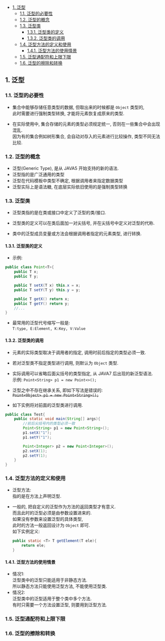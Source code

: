 <!-- TOC -->

- [1. 泛型](#1-泛型)
  - [1.1. 泛型的必要性](#11-泛型的必要性)
  - [1.2. 泛型的概念](#12-泛型的概念)
  - [1.3. 泛型类](#13-泛型类)
    - [1.3.1. 泛型类的定义](#131-泛型类的定义)
    - [1.3.2. 泛型类的调用](#132-泛型类的调用)
  - [1.4. 泛型方法的定义和使用](#14-泛型方法的定义和使用)
    - [1.4.1. 泛型方法的使用情景](#141-泛型方法的使用情景)
  - [1.5. 泛型通配符和上限下限](#15-泛型通配符和上限下限)
  - [1.6. 泛型的擦除和转换](#16-泛型的擦除和转换)

<!-- /TOC -->

## 1. 泛型

### 1.1. 泛型的必要性
- 集合中能够存储任意类型的数据, 但取出来的时候都是 `Object` 类型的,  
  此时需要进行强制类型转换, 才能将元素恢复成原来的类型.

- 在实际使用中, 集合存储的元素的类型必须规定统一, 否则在一些集合中会出现混乱.  
  因为有的集合例如树形集合, 会自动对存入的元素进行比较操作, 类型不同无法比较.

### 1.2. 泛型的概念
- 泛型(Generic Type), 是从 JAVA5 开始支持的新的语法.
- 泛型指的是广泛通用的类型
- 泛型在代码模板中类型不确定, 根据调用者来指定数据类型
- 泛型实际上是语法糖, 在底层实际依旧使用的是强制类型转换

### 1.3. 泛型类
- 泛型类指的是在类或接口中定义了泛型的类/接口.

- 泛型类的定义可以在类后面加一对尖括号, 并在尖括号中定义对泛型的代称.  

- 类中的泛型成员变量或方法会根据调用者指定的元素类型, 进行转换. 

#### 1.3.1. 泛型类的定义
- 示例:  
```java
public class Point<T>{
    public T x;
    public T y;

    public T setX(T x) this.x = x;
    public T setY(T y) this.y = y;

    public T getX() return x;
    public T getY() return y;
    //...
}
```

- 最常用的泛型代号缩写一般是:  
  `T:type, E:Element, K:Key, V:Value`

#### 1.3.2. 泛型类的调用
- 元素的实际类型取决于调用者的指定, 调用时前后指定的类型必须一致.  

- 若对泛型类不指定类型进行调用, 则默认为 `Object` 类型.

- 实际调用可以省略后面尖括号的类型指定, 从 JAVA7 后出现的新泛型语法.  
  示例: `Point<String> p1 = new Point<>();`

- 泛型之中不存在继承关系, 即如下写法是错误的:  
  <del>`Point<Object> p1 = new Point<String>();`</del>

- 如下实例将对前面的泛型类进行调用.
```java
public class Test{
    public static void main(String[] args){
        //前后尖括号内的类型必须一致
        Point<String> p1 = new Point<String>();
        p1.setX("1");
        p1.setY("1");

        Point<Integer> p2 = new Point<Integer>();
        p2.setX(1);
        p2.setY(1);
    }
}
```


### 1.4. 泛型方法的定义和使用
- 泛型方法:  
  指的是在方法上声明泛型.

- 一般的, 把自定义的泛型作为方法的返回类型才有意义.  
  而且此时的泛型必须是由参数设置进来的.  
  如果没有参数来设置泛型的具体类型,  
  此时的方法一般返回设计为 `Object` 即可.  
  如下实例定义:  
  ```java
  public static <T> T getElement(T ele){
      return ele;
  }
  ```

#### 1.4.1. 泛型方法的使用情景   
- 情况1:  
  泛型类中的泛型只能适用于非静态方法.  
  所以静态方法只能使用泛型方法, 不能使用泛型类.  
- 情况2:  
  泛型类中的泛型适用于整个类中多个方法.  
  有时只需要一个方法设置泛型, 则要用到泛型方法.

### 1.5. 泛型通配符和上限下限

### 1.6. 泛型的擦除和转换